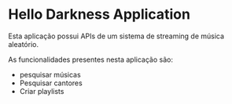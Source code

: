 # Hello Darkness Application
Esta aplicação possui APIs de um sistema de streaming de música aleatório.

As funcionalidades presentes nesta aplicação são:
- pesquisar músicas
- Pesquisar cantores
- Criar playlists

